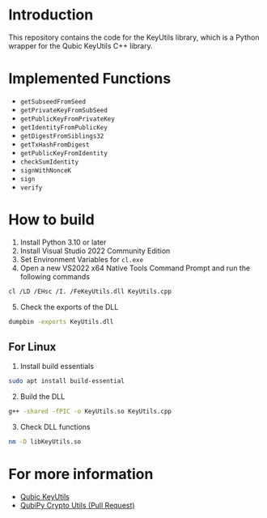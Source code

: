 # Introduction

This repository contains the code for the KeyUtils library, which is a Python wrapper for the Qubic KeyUtils C++ library.

# Implemented Functions

- `getSubseedFromSeed`
- `getPrivateKeyFromSubSeed`
- `getPublicKeyFromPrivateKey`
- `getIdentityFromPublicKey`
- `getDigestFromSiblings32`
- `getTxHashFromDigest`
- `getPublicKeyFromIdentity`
- `checkSumIdentity`
- `signWithNonceK`
- `sign`
- `verify`


# How to build

1. Install Python 3.10 or later
2. Install Visual Studio 2022 Community Edition
3. Set Environment Variables for `cl.exe`
4. Open a new VS2022 x64 Native Tools Command Prompt and run the following commands

```sh
cl /LD /EHsc /I. /FeKeyUtils.dll KeyUtils.cpp
```

5. Check the exports of the DLL

```sh
dumpbin -exports KeyUtils.dll
```


## For Linux

1. Install build essentials
```sh
sudo apt install build-essential
```

2. Build the DLL

```sh
g++ -shared -fPIC -o KeyUtils.so KeyUtils.cpp
```

3. Check DLL functions

```sh
nm -D libKeyUtils.so 
```

# For more information

- [Qubic KeyUtils](https://github.com/qubic/qubic-cli/blob/main/K12AndKeyUtil.h)
- [QubiPy Crypto Utils (Pull Request)](https://github.com/QubiPy-Labs/QubiPy/pull/3)